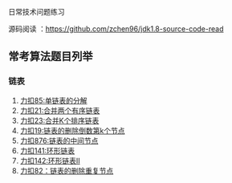 

日常技术问题练习

源码阅读 ：https://github.com/zchen96/jdk1.8-source-code-read

## 常考算法题目列举

### 链表
1. [力扣85:单链表的分解](src/main/java/com/github/jumpbyte/review01/leetcode/editor/cn/PartitionList.java)
2. [力扣21:合并两个有序链表](src/main/java/com/github/jumpbyte/review01/leetcode/editor/cn/MergeTwoSortedLists.java)
3. [力扣23:合并K个排序链表](src/main/java/com/github/jumpbyte/review01/leetcode/editor/cn/MergeKSortedLists.java)
4. [力扣19:链表的删除倒数第k个节点](src/main/java/com/github/jumpbyte/review01/leetcode/editor/cn/RemoveNthNodeFromEndOfList.java)
5. [力扣876:链表的中间节点](src/main/java/com/github/jumpbyte/review01/leetcode/editor/cn/MiddleOfTheLinkedList.java)
6. [力扣141:环形链表](src/main/java/com/github/jumpbyte/review01/leetcode/editor/cn/LinkedListCycle.java)
7. [力扣142:环形链表II](src/main/java/com/github/jumpbyte/review01/leetcode/editor/cn/LinkedListCycleIi.java)
8. [力扣82：链表的删除重复节点](src/main/java/com/github/jumpbyte/review01/leetcode/editor/cn/RemoveDuplicatesFromSortedListIi.java)
